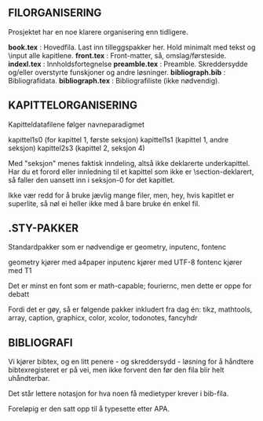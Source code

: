 ## FILORGANISERING
Prosjektet har en noe klarere organisering enn tidligere.

**book.tex**	:	 Hovedfila. Last inn tilleggspakker her. Hold minimalt med tekst og \input alle kapitlene.
**front.tex**	:	Front-matter, så, omslag/førsteside.
**indexl.tex**	:	Innholdsfortegnelse
**preamble.tex**	:	Preamble. Skreddersydde og/eller overstyrte funskjoner og andre løsninger.
**bibliograph.bib**	:	Bibliografidata.
**bibliograph.tex**	:	Bibliografiliste (ikke nødvendig).

## KAPITTELORGANISERING
Kapitteldatafilene følger navneparadigmet

kapittel1s0	(for kapittel 1, første seksjon)
kapittel1s1	(kapittel 1, andre seksjon)
kapittel2s3	(kapittel 2, seksjon 4)

Med "seksjon" menes faktisk inndeling, altså ikke deklarerte underkapittel.
Har du et forord eller innledning til et kapittel som ikke er \section-deklarert, så faller den uansett inn i seksjon-0 for det kapitlet.

Ikke vær redd for å bruke jævlig mange filer, men, hey, hvis kapitlet er superlite, så nøl ei heller ikke med å bare bruke én enkel fil.

## .STY-PAKKER
Standardpakker som er nødvendige er geometry, inputenc, fontenc

geometry kjører med a4paper
inputenc kjører med UTF-8
fontenc  kjører med T1

Det er minst en font som er math-capable; fouriernc, men dette er oppe for debatt 

Fordi det er gøy, så er følgende pakker inkludert fra dag én:
tikz, mathtools, array, caption, graphicx, color, xcolor, todonotes, fancyhdr

## BIBLIOGRAFI
Vi kjører bibtex, og en litt penere - og skreddersydd - løsning for å håndtere bibtexregisteret er på vei, men ikke forvent den før den fila blir helt uhåndterbar.

Det står lettere notasjon for hva noen få medietyper krever i bib-fila.

Foreløpig er den satt opp til å typesette etter APA.
